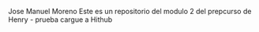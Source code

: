 Jose Manuel Moreno
Este es un repositorio del modulo 2 del prepcurso de Henry - prueba cargue a Hithub
